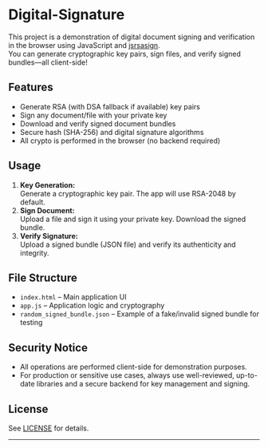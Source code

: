 # Digital-Signature

This project is a demonstration of digital document signing and verification in the browser using JavaScript and [jsrsasign](https://github.com/kjur/jsrsasign).  
You can generate cryptographic key pairs, sign files, and verify signed bundles—all client-side!

## Features

- Generate RSA (with DSA fallback if available) key pairs
- Sign any document/file with your private key
- Download and verify signed document bundles
- Secure hash (SHA-256) and digital signature algorithms
- All crypto is performed in the browser (no backend required)

## Usage

1. **Key Generation:**  
   Generate a cryptographic key pair. The app will use RSA-2048 by default.
2. **Sign Document:**  
   Upload a file and sign it using your private key. Download the signed bundle.
3. **Verify Signature:**  
   Upload a signed bundle (JSON file) and verify its authenticity and integrity.

## File Structure

- `index.html` – Main application UI
- `app.js` – Application logic and cryptography
- `random_signed_bundle.json` – Example of a fake/invalid signed bundle for testing

## Security Notice

- All operations are performed client-side for demonstration purposes.
- For production or sensitive use cases, always use well-reviewed, up-to-date libraries and a secure backend for key management and signing.

## License

See [LICENSE](LICENSE) for details.

---
